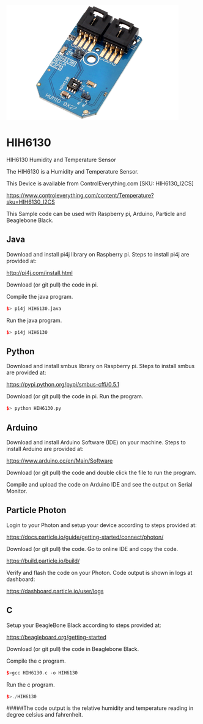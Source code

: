 [![HIH6130](HIH6130_I2CS.png)](https://www.controleverything.com/content/Temperature?sku=HIH6130_I2CS)
# HIH6130
HIH6130 Humidity and Temperature Sensor

The HIH6130 is a Humidity and Temperature Sensor.

This Device is available from ControlEverything.com [SKU: HIH6130_I2CS]

https://www.controleverything.com/content/Temperature?sku=HIH6130_I2CS

This Sample code can be used with Raspberry pi, Arduino, Particle and Beaglebone Black.

## Java
Download and install pi4j library on Raspberry pi. Steps to install pi4j are provided at:

http://pi4j.com/install.html

Download (or git pull) the code in pi.

Compile the java program.
```cpp
$> pi4j HIH6130.java
```

Run the java program.
```cpp
$> pi4j HIH6130
```

## Python
Download and install smbus library on Raspberry pi. Steps to install smbus are provided at:

https://pypi.python.org/pypi/smbus-cffi/0.5.1

Download (or git pull) the code in pi. Run the program.

```cpp
$> python HIH6130.py
```

## Arduino
Download and install Arduino Software (IDE) on your machine. Steps to install Arduino are provided at:

https://www.arduino.cc/en/Main/Software

Download (or git pull) the code and double click the file to run the program.

Compile and upload the code on Arduino IDE and see the output on Serial Monitor.

 
## Particle Photon
 
Login to your Photon and setup your device according to steps provided at:
 
https://docs.particle.io/guide/getting-started/connect/photon/
 
Download (or git pull) the code. Go to online IDE and copy the code.
 
https://build.particle.io/build/
 
Verify and flash the code on your Photon. Code output is shown in logs at dashboard:
 
https://dashboard.particle.io/user/logs


## C

Setup your BeagleBone Black according to steps provided at:

https://beagleboard.org/getting-started

Download (or git pull) the code in Beaglebone Black.

Compile the c program.
```cpp
$>gcc HIH6130.c -o HIH6130
```
Run the c program.
```cpp
$>./HIH6130
```
#####The code output is the relative humidity and temperature reading in degree celsius and fahrenheit.
